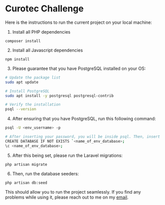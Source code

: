 # Curotec Challenge

Here is the instructions to run the current project on your local machine:

1. Install all PHP dependencies

`composer install`

2. Install all Javascript dependencies

`npm install`

3. Please guarantee that you have PostgreSQL installed on your OS:

```bash
# Update the package list
sudo apt update

# Install PostgreSQL
sudo apt install -y postgresql postgresql-contrib

# Verify the installation
psql --version
```

4. After ensuring that you have PostgreSQL, run this following command:

```bash
psql -U <env_username> -p

# After inserting your password, you will be inside psql. Then, insert these commands:
CREATE DATABASE IF NOT EXISTS `<name_of_env_database>;
\c <name_of_env_database>;
```

5. After this being set, please run the Laravel migrations:

`php artisan migrate`

6. Then, run the database seeders:

`php artisan db:seed`

This should allow you to run the project seamlessly. If you find any problems while using it, please reach out to me on my [email](mailto:joaoefornazari@gmail.com?subject=Curotec%20Challenge%20Bug%20Found).
